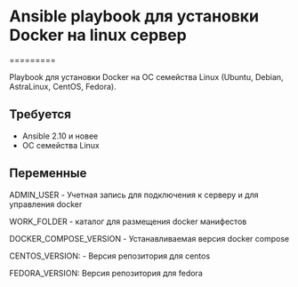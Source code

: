 # Ansible playbook для установки Docker на linux сервер
=========

Playbook для установки Docker на ОС семейства Linux (Ubuntu, Debian, AstraLinux, CentOS, Fedora).

Требуется
----------

* Ansible 2.10 и новее
* ОС семейства Linux

Переменные
----------

ADMIN_USER - Учетная запись для подключения к серверу и для управления docker

WORK_FOLDER - каталог для размещения docker манифестов

DOCKER_COMPOSE_VERSION - Устанавливаемая версия docker compose

CENTOS_VERSION: - Версия репозитория для centos

FEDORA_VERSION: Версия репозитория для fedora
